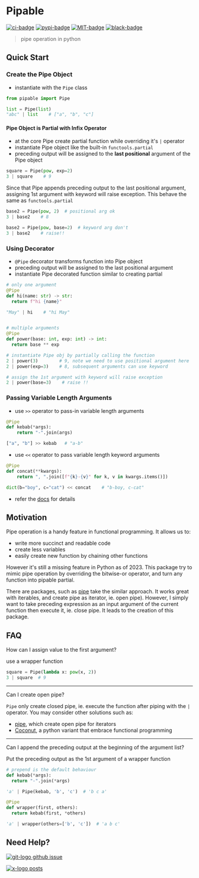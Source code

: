 # Pipable

[![ci-badge]][ci-url] [![pypi-badge]][pypi-url] [![MIT-badge]][MIT-url] [![black-badge]][black-url]

> pipe operation in python

## Quick Start

### Create the Pipe Object

- instantiate with the `Pipe` class

```python
from pipable import Pipe

list = Pipe(list)
"abc" | list    # ["a", "b", "c"]
```

#### Pipe Object is Partial with Infix Operator

- at the core Pipe create partial function while overriding it's `|` operator
- instantiate Pipe object like the built-in `functools.partial`
- preceding output will be assigned to the **last positional** argument of the Pipe object

```python
square = Pipe(pow, exp=2)
3 | square    # 9
```

Since that Pipe appends preceding output to the last positional argument,
assigning 1st argument with keyword will raise exception.
This behave the same as `functools.partial`

```python
base2 = Pipe(pow, 2)  # positional arg ok
3 | base2    # 8

base2 = Pipe(pow, base=2)  # keyword arg don't
3 | base2    # raise!!
```

### Using Decorator

- `@Pipe` decorator transforms function into Pipe object
- preceding output will be assigned to the last positional argument
- instantiate Pipe decorated function similar to creating partial

```python
# only one argument
@Pipe
def hi(name: str) -> str:
  return f"hi {name}"

"May" | hi    # "hi May"


# multiple arguments
@Pipe
def power(base: int, exp: int) -> int:
  return base ** exp

# instantiate Pipe obj by partially calling the function
2 | power(3)        # 9, note we need to use positional argument here
2 | power(exp=3)    # 8, subsequent arguments can use keyword

# assign the 1st argument with keyword will raise exception
2 | power(base=3)    # raise !!
```

### Passing Variable Length Arguments

- use `>>` operator to pass-in variable length arguments

```python
@Pipe
def kebab(*args):
    return "-".join(args)

["a", "b"] >> kebab   # "a-b"
```

- use `<<` operator to pass variable length keyword arguments

```python
@Pipe
def concat(**kwargs):
    return ", ".join([f"{k}-{v}" for k, v in kwargs.items()])

dict(b="boy", c="cat") << concat    # "b-boy, c-cat"
```

- refer the [docs](https://hoishing.github.io/pipable/reference) for details

## Motivation

Pipe operation is a handy feature in functional programming. It allows us to:

- write more succinct and readable code
- create less variables
- easily create new function by chaining other functions

However it's still a missing feature in Python as of 2023. This package try to mimic pipe operation by overriding the bitwise-or operator, and turn any function into pipable partial.

There are packages, such as [pipe] take the similar approach. It works great with iterables, and create pipe as iterator, ie. open pipe). However, I simply want to take preceding expression as an input argument of the current function then execute it, ie. close pipe. It leads to the creation of this package.

## FAQ

How can I assign value to the first argument?
  
use a wrapper function

```python
square = Pipe(lambda x: pow(x, 2))
3 | square  # 9
```

---

Can I create open pipe?

`Pipe` only create closed pipe, ie. execute the function after piping with the `|` operator. You may consider other solutions such as:

- [pipe], which create open pipe for iterators
- [Coconut], a python variant that embrace functional programming

---

Can I append the preceding output at the beginning of the argument list?

Put the preceding output as the 1st argument of a wrapper function

```python
# prepend is the default behaviour
def kebab(*args):
  return "-".join(*args)

'a' | Pipe(kebab, 'b', 'c')  # 'b c a'

@Pipe
def wrapper(first, others):
  return kebab(first, *others)

'a' | wrapper(others=['b', 'c'])  # 'a b c'
```

## Need Help?

[![git-logo] github issue][github issue]

[![x-logo] posts][x-post]

[black-badge]: https://img.shields.io/badge/code%20style-black-000000.svg
[black-url]: https://github.com/psf/black
[ci-badge]: https://github.com/hoishing/pipable/actions/workflows/ci.yml/badge.svg
[ci-url]: https://github.com/hoishing/pipable/actions/workflows/ci.yml
[Coconut]: https://github.com/evhub/coconut
[git-logo]: https://api.iconify.design/bi/github.svg?color=%236FD886&width=20
[github issue]: https://github.com/hoishing/pipable/issues
[MIT-badge]: https://img.shields.io/github/license/hoishing/pipable
[MIT-url]: https://opensource.org/licenses/MIT
[pipe]: https://pypi.org/project/pipe
[pypi-badge]: https://img.shields.io/pypi/v/pipable
[pypi-url]: https://pypi.org/project/pipable/
[x-logo]: https://api.iconify.design/ri:twitter-x-fill.svg?width=20&color=DarkGray
[x-post]: https://x.com/hoishing
